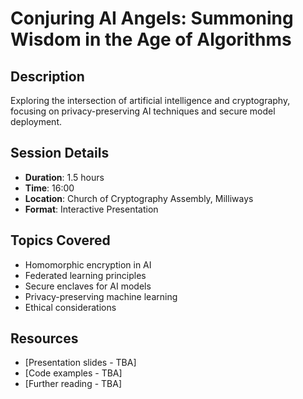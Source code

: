 # Conjuring AI Angels: Summoning Wisdom in the Age of Algorithms

## Description
Exploring the intersection of artificial intelligence and cryptography, focusing on privacy-preserving AI techniques and secure model deployment.

## Session Details
- **Duration**: 1.5 hours
- **Time**: 16:00
- **Location**: Church of Cryptography Assembly, Milliways
- **Format**: Interactive Presentation

## Topics Covered
- Homomorphic encryption in AI
- Federated learning principles
- Secure enclaves for AI models
- Privacy-preserving machine learning
- Ethical considerations

## Resources
- [Presentation slides - TBA]
- [Code examples - TBA]
- [Further reading - TBA] 